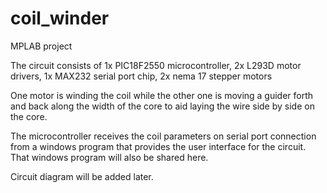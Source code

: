 # coil_winder

MPLAB project

The circuit consists of 
1x PIC18F2550 microcontroller, 
2x L293D motor drivers, 
1x MAX232 serial port chip, 
2x nema 17 stepper motors

One motor is winding the coil while the other one is moving a guider forth and back along the width of the core
to aid laying the wire side by side on the core.

The microcontroller receives the coil parameters on serial port connection from a windows program 
that provides the user interface for the circuit.
That windows program will also be shared here.

Circuit diagram will be added later.